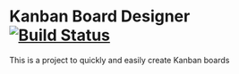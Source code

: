 # Kanban Board Designer [![Build Status](https://travis-ci.org/seize-the-dave/kanban-board-designer.svg?branch=master)](https://travis-ci.org/seize-the-dave/kanban-board-designer)

This is a project to quickly and easily create Kanban boards
